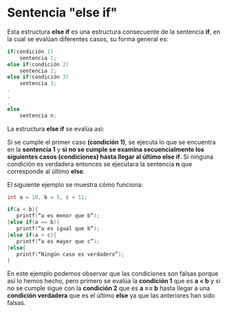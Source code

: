 # Sentencia "else if"
Esta estructura **else if** es una estructura consecuente de la sentencia **if**, en la cual se evalúan diferentes casos, su forma general es:

```c 
if(condición 1)
	sentencia 1;
else if(condición 2)
	sentencia 2;
else if(condición 3)
	sentencia 3;
.
.
.
else
	sentencia n;
```
La estructura **else if** se evalúa así: 

Si se cumple el primer caso **(condición 1)**, se ejecuta lo que se encuentra en la **sentencia 1** y **si no se cumple se examina secuencialmente los siguientes casos (condiciones) hasta llegar al último else if**. Si ninguna condición es verdadera entonces se ejecutara la sentencia **n** que corresponde al último **else**. 



El siguiente ejemplo se muestra cómo funciona:
 ```c
 int a = 10, b = 5, c = 11;
 
if(a < b){
	printf(“a es menor que b”);
}else if(a == b){
	printf(“a es igual que b”);
}else if(a > c){
	printf(“a es mayor que c”);
}else{
	printf(“Ningún caso es verdadero”);
}
```
En este ejemplo podemos observar que las condiciones son falsas porque así lo hemos hecho, pero primero se evalúa la **condición 1** que es **a < b** y si no se cumple sigue con la **condición 2** que es **a == b** hasta llegar a una **condición verdadera** que es el último **else** ya que las anteriores han sido falsas.
<!--stackedit_data:
eyJoaXN0b3J5IjpbMTcwMzUzNzIxNywtMTM0MjI0NzkxLC0xOT
U0ODU2NjAzXX0=
-->
